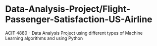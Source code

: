 # Data-Analysis-Project/Flight-Passenger-Satisfaction-US-Airline
ACIT 4880 - Data Analysis Project using different types of Machine Learning algorithms and using Python
